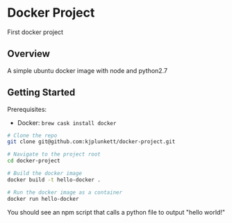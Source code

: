 # Docker Project
First docker project

## Overview
A simple ubuntu docker image with node and python2.7

## Getting Started
Prerequisites: 
- Docker: `brew cask install docker`

```bash
# Clone the repo
git clone git@github.com:kjplunkett/docker-project.git

# Navigate to the project root
cd docker-project

# Build the docker image
docker build -t hello-docker .

# Run the docker image as a container
docker run hello-docker
```

You should see an npm script that calls a python file to output "hello world!"
